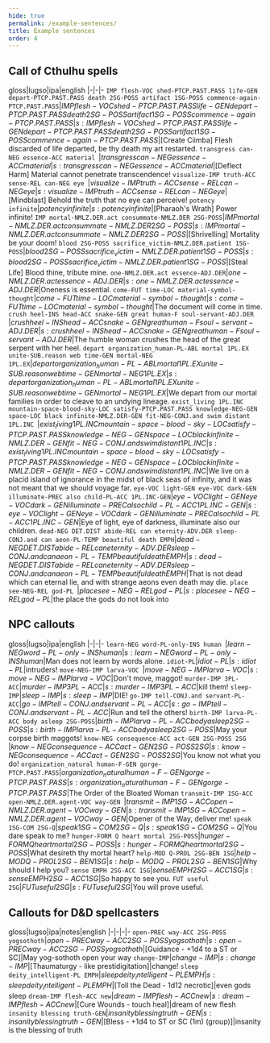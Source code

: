 ```yaml
---
hide: true
permalink: /example-sentences/
title: Example sentences
order: 4
---
```


## Call of Cthulhu spells

gloss|lugso|ipa|english
|-|-|-
`IMP flesh-VOC shed-PTCP.PAST.PASS life-GEN depart-PTCP.PAST.PASS death 2SG-POSS artifact 1SG-POSS commence-again-PTCP.PAST.PASS`|${IMP flesh-VOC shed-PTCP.PAST.PASS life-GEN depart-PTCP.PAST.PASS death 2SG-POSS artifact 1SG-POSS commence-again-PTCP.PAST.PASS}$|${s: IMP flesh-VOC shed-PTCP.PAST.PASS life-GEN depart-PTCP.PAST.PASS death 2SG-POSS artifact 1SG-POSS commence-again-PTCP.PAST.PASS}$|[Create Ciimba] Flesh discarded of life departed, be thy death my art restarted.
`transgress can-NEG essence-ACC material `|${transgress can-NEG essence-ACC material }$|${s: transgress can-NEG essence-ACC material }$|[Deflect Harm] Material cannot penetrate transcendence!
`visualize-IMP truth-ACC sense-REL can-NEG eye `|${visualize-IMP truth-ACC sense-REL can-NEG eye }$|${s: visualize-IMP truth-ACC sense-REL can-NEG eye }$|[Mindblast] Behold the truth that no eye can perceive!
`potency infinite`|${potency infinite}$|${s: potency infinite}$|[Pharaoh's Wrath] Power infinite!
`IMP mortal-NMLZ.DER.act consummate-NMLZ.DER 2SG-POSS`|${IMP mortal-NMLZ.DER.act consummate-NMLZ.DER 2SG-POSS}$|${s: IMP mortal-NMLZ.DER.act consummate-NMLZ.DER 2SG-POSS}$|[Shrivelling] Mortality be your doom!
`blood 2SG-POSS sacrifice_victim-NMLZ.DER.patient 1SG-POSS`|${blood 2SG-POSS sacrifice_victim-NMLZ.DER.patient 1SG-POSS}$|${s: blood 2SG-POSS sacrifice_victim-NMLZ.DER.patient 1SG-POSS}$|[Steal Life] Blood thine, tribute mine.
`one-NMLZ.DER.act essence-ADJ.DER`|${one-NMLZ.DER.act essence-ADJ.DER}$|${s: one-NMLZ.DER.act essence-ADJ.DER}$|Oneness is essential.
`come-FUT time-LOC material-symbol-thought`|${come-FUT time-LOC material-symbol-thought}$|${s: come-FUT time-LOC material-symbol-thought}$|The document will come in time.
`crush heel-INS head-ACC snake-GEN great human-F soul-servant-ADJ.DER `|${crush heel-INS head-ACC snake-GEN great human-F soul-servant-ADJ.DER }$|${s: crush heel-INS head-ACC snake-GEN great human-F soul-servant-ADJ.DER }$|The humble woman crushes the head of the great serpent with her heel.
`depart organization_human-PL-ABL mortal 1PL.EX unite-SUB.reason web time-GEN mortal-NEG 1PL.EX`|${depart organization_human-PL-ABL mortal 1PL.EX unite-SUB.reason web time-GEN mortal-NEG 1PL.EX}$|${s: depart organization_human-PL-ABL mortal 1PL.EX unite-SUB.reason web time-GEN mortal-NEG 1PL.EX}$|We depart from our mortal families in order to cleave to an undying lineage.
`exist_living 1PL.INC mountain-space-blood-sky-LOC satisfy-PTCP.PAST.PASS knowledge-NEG-GEN space-LOC black infinite-NMLZ.DER-GEN fit-NEG-CONJ.and swim distant 1PL.INC `|${exist_living 1PL.INC mountain-space-blood-sky-LOC satisfy-PTCP.PAST.PASS knowledge-NEG-GEN space-LOC black infinite-NMLZ.DER-GEN fit-NEG-CONJ.and swim distant 1PL.INC }$|${s: exist_living 1PL.INC mountain-space-blood-sky-LOC satisfy-PTCP.PAST.PASS knowledge-NEG-GEN space-LOC black infinite-NMLZ.DER-GEN fit-NEG-CONJ.and swim distant 1PL.INC }$|We live on a placid island of ignorance in the midst of black seas of infinity, and it was not meant that we should voyage far.
`eye-VOC light-GEN eye-VOC dark-GEN illuminate-PREC also child-PL-ACC 1PL.INC-GEN`|${eye-VOC light-GEN eye-VOC dark-GEN illuminate-PREC also child-PL-ACC 1PL.INC-GEN}$|${s: eye-VOC light-GEN eye-VOC dark-GEN illuminate-PREC also child-PL-ACC 1PL.INC-GEN}$|Eye of light, eye of darkness, illuminate also our children.
`dead-NEG DET.DIST abide-REL can eternity-ADV.DER sleep-CONJ.and can aeon-PL-TEMP beautiful death EMPH`|${dead-NEG DET.DIST abide-REL can eternity-ADV.DER sleep-CONJ.and can aeon-PL-TEMP beautiful death EMPH}$|${s: dead-NEG DET.DIST abide-REL can eternity-ADV.DER sleep-CONJ.and can aeon-PL-TEMP beautiful death EMPH}$|That is not dead which can eternal lie, and with strange aeons even death may die.
`place see-NEG-REL god-PL `|${place see-NEG-REL god-PL }$|${s: place see-NEG-REL god-PL }$|the place the gods do not look into

## NPC callouts

gloss|lugso|ipa|english
|-|-|-
`learn-NEG word-PL-only-INS human `|${learn-NEG word-PL-only-INS human}$|${s: learn-NEG word-PL-only-INS human}$|Man does not learn by words alone.
`idiot-PL`|${idiot-PL}$|${s: idiot-PL}$|intruders!
`move-NEG-IMP larva-VOC `|${move-NEG-IMP larva-VOC}$|${s: move-NEG-IMP larva-VOC}$|Don't move, maggot!
`murder-IMP 3PL-ACC`|${murder-IMP 3PL-ACC}$|${s: murder-IMP 3PL-ACC}$|kill them!
`sleep-IMP`|${sleep-IMP}$|${s: sleep-IMP}$|DIE!
`go-IMP tell-CONJ.and servant-PL-ACC`|${go-IMP tell-CONJ.and servant-PL-ACC}$|${s: go-IMP tell-CONJ.and servant-PL-ACC}$|Run and tell the others!
`birth-IMP larva-PL-ACC body asleep 2SG-POSS`|${birth-IMP larva-PL-ACC body asleep 2SG-POSS}$|${s: birth-IMP larva-PL-ACC body asleep 2SG-POSS}$|May your corpse birth maggots!
`know-NEG consequence-ACC act-GEN 2SG-POSS 2SG `|${know-NEG consequence-ACC act-GEN 2SG-POSS 2SG}$|${s: know-NEG consequence-ACC act-GEN 2SG-POSS 2SG}$|You know not what you do!
`organization_natural human-F-GEN gorge-PTCP.PAST.PASS`|${organization_natural human-F-GEN gorge-PTCP.PAST.PASS}$|${s: organization_natural human-F-GEN gorge-PTCP.PAST.PASS}$|The Order of the Bloated Woman
`transmit-IMP 1SG-ACC open-NMLZ.DER.agent-VOC way-GEN `|${transmit-IMP 1SG-ACC open-NMLZ.DER.agent-VOC way-GEN}$|${s: transmit-IMP 1SG-ACC open-NMLZ.DER.agent-VOC way-GEN}$|Opener of the Way, deliver me!
`speak 1SG-COM 2SG-Q`|${speak 1SG-COM 2SG-Q}$|${s: speak 1SG-COM 2SG-Q}$|You dare speak to me?
`hunger-FORM Q heart mortal 2SG-POSS`|${hunger-FORM Q heart mortal 2SG-POSS}$|${s: hunger-FORM Q heart mortal 2SG-POSS}$|What desireth thy mortal heart?
`help-MOD Q-PROL 2SG-BEN 1SG`|${help-MOD Q-PROL 2SG-BEN 1SG}$|${s: help-MOD Q-PROL 2SG-BEN 1SG}$|Why should I help you?
`sense EMPH 2SG-ACC 1SG`|${sense EMPH 2SG-ACC 1SG}$|${s: sense EMPH 2SG-ACC 1SG}$|So happy to see you.
`FUT useful 2SG`|${FUT useful 2SG}$|${s: FUT useful 2SG}$|You will prove useful.

## Callouts for D&D spellcasters

gloss|lugso|ipa|notes|english
|-|-|-|-
`open-PREC way-ACC 2SG-POSS yogsothoth`|${open-PREC way-ACC 2SG-POSS yogsothoth}$|${s: open-PREC way-ACC 2SG-POSS yogsothoth}$|[Guidance - +1d4 to a ST or SC]|May yog-sothoth open your way
`change-IMP`|${change-IMP}$|${s: change-IMP}$|[Thaumaturgy - like prestidigitation]|change!
`sleep deity_intelligent-PL EMPH`|${sleep deity_intelligent-PL EMPH}$|${s: sleep deity_intelligent-PL EMPH}$|[Toll the Dead - 1d12 necrotic]|even gods sleep
`dream-IMP flesh-ACC new`|${dream-IMP flesh-ACC new}$|${s: dream-IMP flesh-ACC new}$|[Cure Wounds - touch heal]|dream of new flesh
`insanity blessing truth-GEN`|${insanity blessing truth-GEN}$|${s: insanity blessing truth-GEN}$|[Bless - +1d4 to ST or SC (1m) (group)]|insanity is the blessing of truth